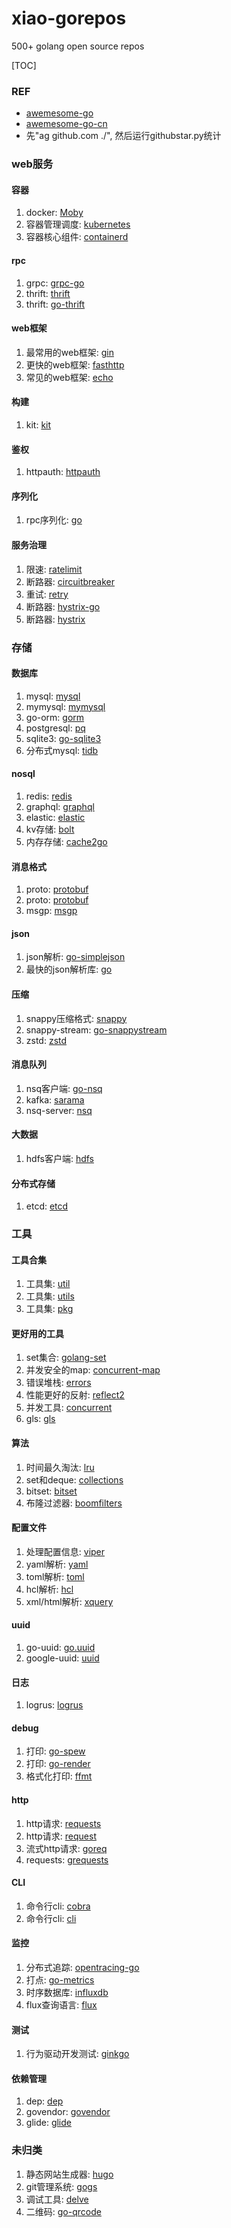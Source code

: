 # xiao-gorepos
500+ golang open source repos

[TOC]
### REF
- [awemesome-go](https://github.com/avelino/awesome-go)
- [awemesome-go-cn](https://github.com/jobbole/awesome-go-cn)
- 先"ag github.com ./", 然后运行githubstar.py统计


### web服务

#### 容器
1. docker: [Moby](github.com/moby/moby)
1. 容器管理调度: [kubernetes](github.com/kubernetes/kubernetes)
1. 容器核心组件: [containerd](github.com/containerd/containerd)

#### rpc
1. grpc: [grpc-go](github.com/grpc/grpc-go)
1. thrift: [thrift](github.com/apache/thrift)
1. thrift: [go-thrift](github.com/samuel/go-thrift)

#### web框架
1. 最常用的web框架: [gin](github.com/gin-gonic/gin)
1. 更快的web框架: [fasthttp](github.com/valyala/fasthttp)
1. 常见的web框架: [echo](github.com/labstack/echo)

#### 构建
1. kit: [kit](github.com/go-kit/kit)

#### 鉴权
1. httpauth: [httpauth](github.com/Goji/httpauth)

#### 序列化
1. rpc序列化: [go](github.com/ugorji/go)

#### 服务治理
1. 限速: [ratelimit](github.com/juju/ratelimit)
1. 断路器: [circuitbreaker](github.com/rubyist/circuitbreaker)
1. 重试: [retry](github.com/kamilsk/retry)
1. 断路器: [hystrix-go](github.com/afex/hystrix-go)
1. 断路器: [hystrix](github.com/netflix/hystrix)

### 存储

#### 数据库
1. mysql: [mysql](github.com/go-sql-driver/mysql)
1. mymysql: [mymysql](github.com/ziutek/mymysql)
1. go-orm: [gorm](github.com/jinzhu/gorm)
1. postgresql: [pq](github.com/lib/pq)
1. sqlite3: [go-sqlite3](github.com/mattn/go-sqlite3)
1. 分布式mysql: [tidb](github.com/pingcap/tidb)

#### nosql
1. redis: [redis](github.com/go-redis/redis)
1. graphql: [graphql](github.com/graphql-go/graphql)
1. elastic: [elastic](github.com/olivere/elastic)
1. kv存储: [bolt](github.com/boltdb/bolt)
1. 内存存储: [cache2go](github.com/muesli/cache2go)

#### 消息格式
1. proto: [protobuf](github.com/gogo/protobuf)
1. proto: [protobuf](github.com/golang/protobuf)
1. msgp: [msgp](github.com/tinylib/msgp)

#### json
1. json解析: [go-simplejson](github.com/bitly/go-simplejson)
1. 最快的json解析库: [go](github.com/json-iterator/go)

#### 压缩
1. snappy压缩格式: [snappy](github.com/golang/snappy)
1. snappy-stream: [go-snappystream](github.com/mreiferson/go-snappystream)
1. zstd: [zstd](github.com/datadog/zstd)

#### 消息队列
1. nsq客户端: [go-nsq](github.com/nsqio/go-nsq)
1. kafka: [sarama](github.com/Shopify/sarama)
1. nsq-server: [nsq](github.com/nsqio/nsq)

#### 大数据
1. hdfs客户端: [hdfs](github.com/colinmarc/hdfs)

#### 分布式存储
1. etcd: [etcd](github.com/etcd-io/etcd)

### 工具

#### 工具合集
1. 工具集: [util](github.com/shomali11/util)
1. 工具集: [utils](github.com/juju/utils)
1. 工具集: [pkg](github.com/coreos/pkg)

#### 更好用的工具
1. set集合: [golang-set](github.com/deckarep/golang-set)
1. 并发安全的map: [concurrent-map](github.com/streamrail/concurrent-map)
1. 错误堆栈: [errors](github.com/pkg/errors)
1. 性能更好的反射: [reflect2](github.com/modern-go/reflect2)
1. 并发工具: [concurrent](github.com/modern-go/concurrent)
1. gls: [gls](github.com/modern-go/gls)

#### 算法
1. 时间最久淘汰: [lru](github.com/juju/lru)
1. set和deque: [collections](github.com/juju/collections)
1. bitset: [bitset](github.com/willf/bitset)
1. 布隆过滤器: [boomfilters](github.com/tylertreat/boomfilters)

#### 配置文件
1. 处理配置信息: [viper](github.com/spf13/viper)
1. yaml解析: [yaml](github.com/go-yaml/yaml)
1. toml解析: [toml](github.com/pelletier/go-toml)
1. hcl解析: [hcl](github.com/hashicorp/hcl)
1. xml/html解析: [xquery](github.com/antchfx/xquery)

#### uuid
1. go-uuid: [go.uuid](github.com/satori/go.uuid)
1. google-uuid: [uuid](github.com/google/uuid)

#### 日志
1. logrus: [logrus](github.com/Sirupsen/logrus)

#### debug
1. 打印: [go-spew](github.com/davecgh/go-spew)
1. 打印: [go-render](github.com/luci/go-render)
1. 格式化打印: [ffmt](github.com/go-ffmt/ffmt)

#### http
1. http请求: [requests](github.com/pkg/requests)
1. http请求: [request](github.com/mozillazg/request)
1. 流式http请求: [goreq](github.com/smallnest/goreq)
1. requests: [grequests](github.com/levigross/grequests)

#### CLI
1. 命令行cli: [cobra](github.com/spf13/cobra)
1. 命令行cli: [cli](github.com/urfave/cli)

#### 监控
1. 分布式追踪: [opentracing-go](github.com/opentracing/opentracing-go)
1. 打点: [go-metrics](github.com/rcrowley/go-metrics)
1. 时序数据库: [influxdb](github.com/influxdata/influxdb)
1. flux查询语言: [flux](github.com/influxdata/flux)

#### 测试
1. 行为驱动开发测试: [ginkgo](github.com/onsi/ginkgo)

#### 依赖管理
1. dep: [dep](github.com/golang/dep)
1. govendor: [govendor](github.com/kardianos/govendor)
1. glide: [glide](github.com/Masterminds/glide)

### 未归类

1. 静态网站生成器: [hugo](github.com/gohugoio/hugo)
1. git管理系统: [gogs](github.com/gogs/gogs)
1. 调试工具: [delve](github.com/derekparker/delve)
1. 二维码: [go-qrcode](github.com/skip2/go-qrcode)

